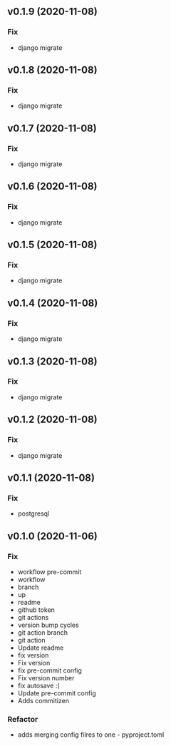 ## v0.1.9 (2020-11-08)

### Fix

- django migrate

## v0.1.8 (2020-11-08)

### Fix

- django migrate

## v0.1.7 (2020-11-08)

### Fix

- django migrate

## v0.1.6 (2020-11-08)

### Fix

- django migrate

## v0.1.5 (2020-11-08)

### Fix

- django migrate

## v0.1.4 (2020-11-08)

### Fix

- django migrate

## v0.1.3 (2020-11-08)

### Fix

- django migrate

## v0.1.2 (2020-11-08)

### Fix

- django migrate

## v0.1.1 (2020-11-08)

### Fix

- postgresql

## v0.1.0 (2020-11-06)

### Fix

- workflow pre-commit
- workflow
- branch
- up
- readme
- github token
- git actions
- version bump cycles
- git action branch
- git action
- Update readme
- fix version
- Fix version
- fix pre-commit config
- Fix version number
- fix autosave :(
- Update pre-commit config
- Adds commitizen

### Refactor

- adds merging config filres to one - pyproject.toml

